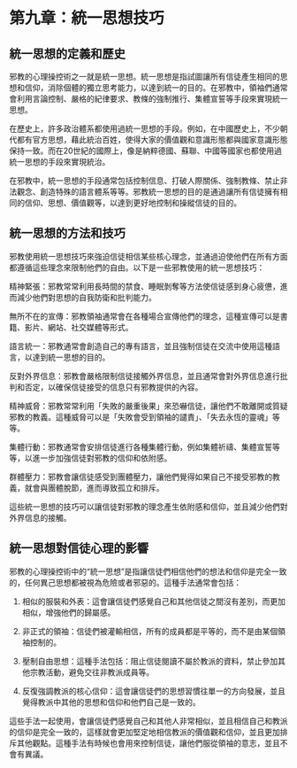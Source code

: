 # 第九章：統一思想技巧

## 統一思想的定義和歷史

邪教的心理操控術之一就是統一思想。統一思想是指試圖讓所有信徒產生相同的思想和信仰，消除個體的獨立思考能力，以達到統一的目的。在邪教中，領袖們通常會利用言論控制、嚴格的紀律要求、教條的強制推行、集體宣誓等手段來實現統一思想。

在歷史上，許多政治體系都使用過統一思想的手段。例如，在中國歷史上，不少朝代都有官方思想，藉此統治百姓，使得大家的價值觀和意識形態都與國家意識形態保持一致。而在20世紀的國際上，像是納粹德國、蘇聯、中國等國家也都使用過統一思想的手段來實現統治。

在邪教中，統一思想的手段通常包括控制信息、打破人際關係、強制教條、禁止非法觀念、創造特殊的語言體系等等。邪教統一思想的目的是通過讓所有信徒擁有相同的信仰、思想、價值觀等，以達到更好地控制和操縱信徒的目的。

## 統一思想的方法和技巧

邪教使用統一思想技巧來強迫信徒相信某些核心理念，並通過迫使他們在所有方面都遵循這些理念來限制他們的自由。以下是一些邪教使用的統一思想技巧：

精神緊張：邪教常常利用長時間的禁食、睡眠剝奪等方法使信徒感到身心疲憊，進而減少他們對思想的自我防衛和批判能力。

無所不在的宣傳：邪教領袖通常會在各種場合宣傳他們的理念，這種宣傳可以是書籍、影片、網站、社交媒體等形式。

語言統一：邪教通常會創造自己的專有語言，並且強制信徒在交流中使用這種語言，以達到統一思想的目的。

反對外界信息：邪教會嚴格限制信徒接觸外界信息，並且通常會對外界信息進行批判和否定，以確保信徒接受的信息只有邪教提供的內容。

精神威脅：邪教常常利用「失敗的嚴重後果」來恐嚇信徒，讓他們不敢離開或質疑邪教的教義。這種威脅可以是「失敗會受到領袖的譴責」、「失去永恆的靈魂」等等。

集體行動：邪教通常會安排信徒進行各種集體行動，例如集體祈禱、集體宣誓等等，以進一步加強信徒對邪教的信仰和依附感。

群體壓力：邪教會讓信徒感受到團體壓力，讓他們覺得如果自己不接受邪教的教義，就會與團體脫節，進而導致孤立和排斥。

這些統一思想的技巧可以讓信徒對邪教的理念產生依附感和信仰，並且減少他們對外界信息的接觸。

## 統一思想對信徒心理的影響

邪教的心理操控術中的“統一思想”是指讓信徒們相信他們的想法和信仰是完全一致的，任何異己思想都被視為危險或者邪惡的。這種手法通常會包括：

1. 相似的服裝和外表：這會讓信徒們感覺自己和其他信徒之間沒有差別，而更加相似，增強他們的歸屬感。

2. 非正式的領袖：信徒們被灌輸相信，所有的成員都是平等的，而不是由某個領袖控制的。

3. 壓制自由思想：這種手法包括：阻止信徒閱讀不屬於教派的資料，禁止參加其他宗教活動，避免交往非教派成員等。

4. 反復強調教派的核心信仰：這會讓信徒們的思想習慣往單一的方向發展，並且覺得教派中其他的思想和信仰和他們自己是一致的。

這些手法一起使用，會讓信徒們感覺自己和其他人非常相似，並且相信自己和教派的信仰是完全一致的，這樣就會更加堅定地相信教派的價值觀和信仰，並且更加排斥其他觀點。這種手法有時候也會用來控制信徒，讓他們服從領袖的意志，並且不會有異議。